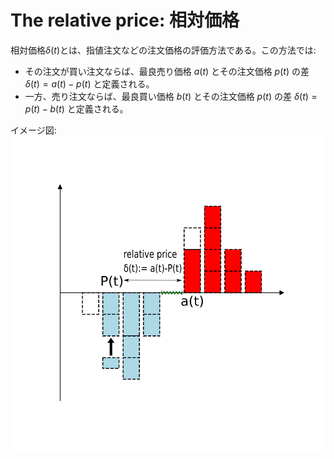 # The relative price: 相対価格

相対価格$\delta(t)$とは、指値注文などの注文価格の評価方法である。この方法では:

- その注文が買い注文ならば、最良売り価格 $a(t)$ とその注文価格 $p(t)$ の差 $\delta(t)=a(t)-p(t)$ と定義される。
- 一方、売り注文ならば、最良買い価格 $b(t)$ とその注文価格 $p(t)$ の差 $\delta(t)=p(t)-b(t)$ と定義される。

イメージ図:
![image](LOB.png)